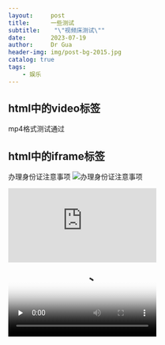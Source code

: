 ```yaml
---
layout:     post
title:      一些测试
subtitle:    "\"视频床测试\""
date:       2023-07-19
author:     Dr Gua
header-img: img/post-bg-2015.jpg
catalog: true
tags:
    - 娱乐
---
```



## html中的video标签

<!-- ​<audio id="audio" controls="" preload="none">
      <source id="mp3" src="音频地址">
</audio> -->

 mp4格式测试通过
<!-- <video id="video" controls="" preload="none" poster="封面">
      <source id="mp4" src="https://image.wgsxsm.eu.org/file/a9d5230d39d6517f58fee.mp4" type="video/mp4">
</videos> -->

<!-- webm格式
<video id="video" controls="" preload="none" poster="封面">
      <source id="webm" src="webm格式视频" type="video/webm">
</videos>

<!-- ovg格式 -->
<!-- <video id="video" controls="" preload="none" poster="封面">
      <source id="ogv" src="ogv格式视频" type="video/ogv">
</videos> -->

## html中的iframe标签
办理身份证注意事项
![办理身份证注意事项](https://image.wgsxsm.eu.org/file/c128f06639f4967f28e1e.jpg)

<!-- <iframe src="//player.bilibili.com/player.html?aid=59317437&bvid=BV1Pt411G7qh&cid=103365806&page=1" scrolling="no" border="0" frameborder="no" framespacing="0" allowfullscreen="true"> </iframe> -->

<iframe
    src="https://v.miaopai.com/iframe?scid=SvyHaHOczsp7B6ftW86oqMMz62-h5ai6~Fwp8A__"
    scrolling="no" border="0" frameborder="no" framespacing="0"
    allowfullscreen="false">
</iframe>

<video id="video" controls="" preload="none" poster="封面">
      <source id="mp4" src="https://image.wgsxsm.eu.org/file/a9d5230d39d6517f58fee.mp4" type="video/mp4">
</videos>

<!-- <iframe
src="https://image.wgsxsm.eu.org/file/a9d5230d39d6517f58fee.mp4"
scrolling="no" border="0" frameborder="no" framespacing="0" allowfullscreen="true">
</iframe> -->
<!-- 相当于是子网页 -->
<!-- B站分享链接提供 -->

## 视频转化为gif格式

![](https://image.wgsxsm.eu.org/file/bdc3b15250cae26e873f1.gif)